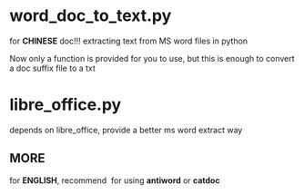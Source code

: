 # word_doc_to_text.py
for **CHINESE** doc!!!
extracting text from MS word files in python

Now only a function is provided for you to use, but this is enough to convert a doc suffix file to a txt

# libre_office.py
depends on libre_office, provide a better ms word extract way

## MORE
for **ENGLISH**, recommend  for using **antiword** or **catdoc**

